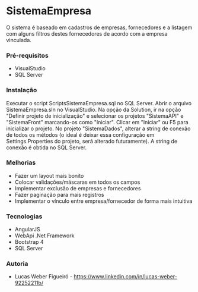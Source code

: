 # SistemaEmpresa

O sistema é baseado em cadastros de empresas, fornecedores e a listagem com alguns filtros destes fornecedores de acordo com a empresa vinculada.

### Pré-requisitos

* VisualStudio
* SQL Server 

### Instalação

Executar o script ScriptsSistemaEmpresa.sql no SQL Server. 
Abrir o arquivo SistemaEmpresa.sln no VisualStudio. 
Na opção da Solution, ir na opção "Definir projeto de inicialização" e selecionar os projetos "SistemaAPI" e "SistemaFront" marcando-os como "Iniciar".
Clicar em "Iniciar" ou F5 para inicializar o projeto.
No projeto "SistemaDados", alterar a string de conexão de todos os métodos (o ideal é deixar essa configuração em Settings.Properties do projeto, será alterado futuramente). A string de conexão é obtida no SQL Server. 

### Melhorias

* Fazer um layout mais bonito
* Colocar validações/máscaras em todos os campos
* Implementar exclusão de empresas e fornecedores
* Fazer paginação para mais registros
* Implementar o vínculo entre empresa/fornecedor de forma mais intuitiva

### Tecnologias

* AngularJS
* WebApi .Net Framework
* Bootstrap 4
* SQL Server

### Autoria

* Lucas Weber Figueiró - https://www.linkedin.com/in/lucas-weber-92252211b/
